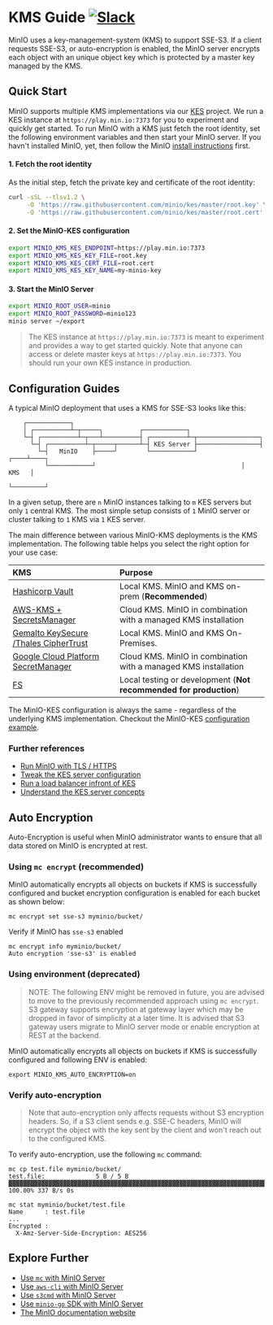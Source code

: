 # KMS Guide [![Slack](https://slack.min.io/slack?type=svg)](https://slack.min.io)

MinIO uses a key-management-system (KMS) to support SSE-S3. If a client requests SSE-S3, or auto-encryption is enabled, the MinIO server encrypts each object with an unique object key which is protected by a master key managed by the KMS.

## Quick Start

MinIO supports multiple KMS implementations via our [KES](https://github.com/minio/kes#kes) project. We run a KES instance at `https://play.min.io:7373` for you to experiment and quickly get started. To run MinIO with a KMS just fetch the root identity, set the following environment variables and then start your MinIO server. If you havn't installed MinIO, yet, then follow the MinIO [install instructions](https://docs.min.io/docs/minio-quickstart-guide) first.

#### 1. Fetch the root identity
As the initial step, fetch the private key and certificate of the root identity:

```sh
curl -sSL --tlsv1.2 \
     -O 'https://raw.githubusercontent.com/minio/kes/master/root.key' \
     -O 'https://raw.githubusercontent.com/minio/kes/master/root.cert'
```

#### 2. Set the MinIO-KES configuration

```sh
export MINIO_KMS_KES_ENDPOINT=https://play.min.io:7373
export MINIO_KMS_KES_KEY_FILE=root.key
export MINIO_KMS_KES_CERT_FILE=root.cert
export MINIO_KMS_KES_KEY_NAME=my-minio-key
```

#### 3. Start the MinIO Server

```sh
export MINIO_ROOT_USER=minio
export MINIO_ROOT_PASSWORD=minio123
minio server ~/export
```

> The KES instance at `https://play.min.io:7373` is meant to experiment and provides a way to get started quickly.
> Note that anyone can access or delete master keys at `https://play.min.io:7373`. You should run your own KES
> instance in production.

## Configuration Guides

A typical MinIO deployment that uses a KMS for SSE-S3 looks like this:
```
    ┌────────────┐
    │ ┌──────────┴─┬─────╮          ┌────────────┐
    └─┤ ┌──────────┴─┬───┴──────────┤ ┌──────────┴─┬─────────────────╮
      └─┤ ┌──────────┴─┬─────┬──────┴─┤ KES Server ├─────────────────┤
        └─┤   MinIO    ├─────╯        └────────────┘            ┌────┴────┐
          └────────────┘                                        │   KMS   │
                                                                └─────────┘
```

In a given setup, there are `n` MinIO instances talking to `m` KES servers but only `1` central KMS. The most simple setup consists of `1` MinIO server or cluster talking to `1` KMS via `1` KES server.

The main difference between various MinIO-KMS deployments is the KMS implementation. The following table helps you select the right option for your use case:

| KMS                                                                                          | Purpose                                                           |
|:---------------------------------------------------------------------------------------------|:------------------------------------------------------------------|
| [Hashicorp Vault](https://github.com/minio/kes/wiki/Hashicorp-Vault-Keystore)                | Local KMS. MinIO and KMS on-prem (**Recommended**)                |
| [AWS-KMS + SecretsManager](https://github.com/minio/kes/wiki/AWS-SecretsManager)             | Cloud KMS. MinIO in combination with a managed KMS installation   |
| [Gemalto KeySecure /Thales CipherTrust](https://github.com/minio/kes/wiki/Gemalto-KeySecure) | Local KMS. MinIO and KMS On-Premises.                 |
| [Google Cloud Platform SecretManager](https://github.com/minio/kes/wiki/GCP-SecretManager)   | Cloud KMS. MinIO in combination with a managed KMS installation |
| [FS](https://github.com/minio/kes/wiki/Filesystem-Keystore)                                  | Local testing or development (**Not recommended for production**) |


The MinIO-KES configuration is always the same - regardless of the underlying KMS implementation. Checkout the MinIO-KES [configuration example](https://github.com/minio/kes/wiki/MinIO-Object-Storage).

### Further references

- [Run MinIO with TLS / HTTPS](https://docs.min.io/docs/how-to-secure-access-to-minio-server-with-tls.html)
- [Tweak the KES server configuration](https://github.com/minio/kes/wiki/Configuration)
- [Run a load balancer infront of KES](https://github.com/minio/kes/wiki/TLS-Proxy)
- [Understand the KES server concepts](https://github.com/minio/kes/wiki/Concepts)

## Auto Encryption
Auto-Encryption is useful when MinIO administrator wants to ensure that all data stored on MinIO is encrypted at rest.

### Using `mc encrypt` (recommended)
MinIO automatically encrypts all objects on buckets if KMS is successfully configured and bucket encryption configuration is enabled for each bucket as shown below:
```
mc encrypt set sse-s3 myminio/bucket/
```

Verify if MinIO has `sse-s3` enabled
```
mc encrypt info myminio/bucket/
Auto encryption 'sse-s3' is enabled
```

### Using environment (deprecated)
> NOTE: The following ENV might be removed in future, you are advised to move to the previously recommended approach using `mc encrypt`. S3 gateway supports encryption at gateway layer which may  be dropped in favor of simplicity at a later time. It is advised that S3 gateway users migrate to MinIO server mode or enable encryption at REST at the backend.

MinIO automatically encrypts all objects on buckets if KMS is successfully configured and following ENV is enabled:
```
export MINIO_KMS_AUTO_ENCRYPTION=on
```

### Verify auto-encryption
> Note that auto-encryption only affects requests without S3 encryption headers. So, if a S3 client sends
> e.g. SSE-C headers, MinIO will encrypt the object with the key sent by the client and won't reach out to
> the configured KMS.

To verify auto-encryption, use the following `mc` command:

```
mc cp test.file myminio/bucket/
test.file:              5 B / 5 B  ▓▓▓▓▓▓▓▓▓▓▓▓▓▓▓▓▓▓▓▓▓▓▓▓▓▓▓▓▓▓▓▓▓▓▓▓▓▓▓▓▓▓▓▓▓▓▓▓▓▓▓▓▓▓▓▓▓▓▓▓▓▓▓▓▓▓▓▓▓▓▓▓▓▓▓▓▓▓▓▓▓▓▓▓▓▓▓▓▓▓▓▓▓▓▓▓▓▓  100.00% 337 B/s 0s
```

```
mc stat myminio/bucket/test.file
Name      : test.file
...
Encrypted :
  X-Amz-Server-Side-Encryption: AES256
```

## Explore Further

- [Use `mc` with MinIO Server](https://docs.min.io/docs/minio-client-quickstart-guide)
- [Use `aws-cli` with MinIO Server](https://docs.min.io/docs/aws-cli-with-minio)
- [Use `s3cmd` with MinIO Server](https://docs.min.io/docs/s3cmd-with-minio)
- [Use `minio-go` SDK with MinIO Server](https://docs.min.io/docs/golang-client-quickstart-guide)
- [The MinIO documentation website](https://docs.min.io)
